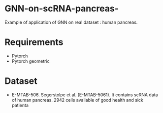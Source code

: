 # GNN-on-scRNA-pancreas-
Example of application of GNN on real dataset : human pancreas.

# Requirements
- Pytorch
- Pytorch geometric

# Dataset
- E-MTAB-506. Segerstolpe et al. (E-MTAB-5061). It contains scRNA data of human pancreas. 2942 cells available of good health and sick patienta
